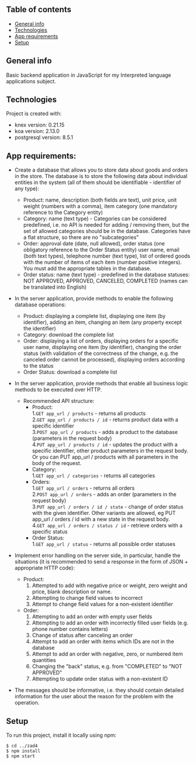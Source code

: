 ## Table of contents
* [General info](#general-info)
* [Technologies](#technologies)
* [App requirements](#app-requirements)
* [Setup](#setup)

## General info
Basic backend application in JavaScript for my Interpreted language applications subject.
## Technologies
Project is created with:     
 * knex version: 0.21.15   
 * koa version: 2.13.0   
 * postgresql version: 8.5.1  
    
## App requirements:

* Create a database that allows you to store data about goods and orders in the store. The database is to store the following data about individual entities in the system (all of them should be identifiable - identifier of any type):  
  * Product: name, description (both fields are text), unit price, unit weight (numbers with a comma), item category (one mandatory reference to the Category entity)  
  * Category: name (text type) - Categories can be considered predefined, i.e. no API is needed for adding / removing them, but the set of allowed categories should be in the database. Categories have a flat structure, so there are no "subcategories"  
  * Order: approval date (date, null allowed), order status (one obligatory reference to the Order Status entity) user name, email (both text types), telephone number (text type), list of ordered goods with the number of items of each item (number positive integers). You must add the appropriate tables in the database.  
   * Order status: name (text type) - predefined in the database statuses: NOT APPROVED, APPROVED, CANCELED, COMPLETED (names can be translated into English)  

* In the server application, provide methods to enable the following database operations:
    * Product: displaying a complete list, displaying one item (by identifier), adding an item, changing an item (any property except the identifier)
    * Category: download the complete list
    * Order: displaying a list of orders, displaying orders for a specific user name, displaying one item (by identifier), changing the order status (with validation of the correctness of the change, e.g. the canceled order cannot be processed), displaying orders according to the status
    * Order Status: download a complete list

* In the server application, provide methods that enable all business logic methods to be executed over HTTP.
     * Recommended API structure:  
          * Product:  
                1.`GET app_url / products` - returns all products  
                2.`GET app_url / products / id` - returns product data with a specific identifier  
                3.`POST app_url / products` - adds a product to the database (parameters in the request body)  
                4.`PUT app_url / products / id` - updates the product with a specific identifier, other product parameters in the request body. Or you can PUT app_url / products with all parameters in the body of the request.  
          * Category:  
                1.`GET app_url / categories` - returns all categories  
          * Orders:  
                1.`GET app_url / orders` - returns all orders  
                2.`POST app_url / orders` - adds an order (parameters in the request body)  
                3.`PUT app_url / orders / id / state` - change of order status with the given identifier. Other variants are allowed, eg PUT app_url / orders / id with a new state in the request body.  
                4.`GET app_url / orders / status / id` - retrieve orders with a specific status  
          * Order Status:  
                1.`GET app_url / status` - returns all possible order statuses  

* Implement error handling on the server side, in particular, handle the situations (it is recommended to send a response in the form of JSON + appropriate HTTP code):  
     * Product:  
          1. Attempted to add with negative price or weight, zero weight and price, blank description or name.  
          2. Attempting to change field values to incorrect  
          3. Attempt to change field values for a non-existent identifier  
     * Order:  
          1. Attempting to add an order with empty user fields  
          2. Attempting to add an order with incorrectly filled user fields (e.g. phone number contains letters)  
          3. Change of status after canceling an order  
          4. Attempt to add an order with items which IDs are not in the database  
          5. Attempt to add an order with negative, zero, or numbered item quantities  
          6. Changing the "back" status, e.g. from "COMPLETED" to "NOT APPROVED"  
          7. Attempting to update order status with a non-existent ID  
* The messages should be informative, i.e. they should contain detailed information for the user about the reason for the problem with the operation.  

## Setup
To run this project, install it locally using npm:

```
$ cd ../zad4
$ npm install
$ npm start
```
